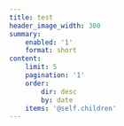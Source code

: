 ```yaml
---
title: test
header_image_width: 300
summary:
    enabled: '1'
    format: short
content:
    limit: 5
    pagination: '1'
    order:
        dir: desc
        by: date
    items: '@self.children'
---
```


